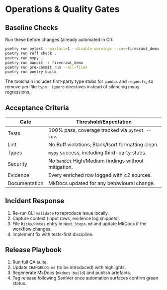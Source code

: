 # Operations & Quality Gates

## Baseline Checks

Run these before changes (already automated in CI):

```bash
poetry run pytest --maxfail=1 --disable-warnings --cov=firecrawl_demo --cov-report=term-missing
poetry run ruff check .
poetry run mypy .
poetry run bandit -r firecrawl_demo
poetry run pre-commit run --all-files
poetry run poetry build
```

The toolchain includes first-party type stubs for `pandas` and `requests`, so remove per-file `type: ignore` directives instead
of silencing mypy regressions.

## Acceptance Criteria

| Gate            | Threshold/Expectation                                   |
|-----------------|----------------------------------------------------------|
| Tests           | 100% pass, coverage tracked via `pytest --cov`.          |
| Lint            | No Ruff violations; Black/Isort formatting clean.        |
| Types           | `mypy` success, including third-party stubs.             |
| Security        | No `bandit` High/Medium findings without mitigation.     |
| Evidence        | Every enriched row logged with ≥2 sources.               |
| Documentation   | MkDocs updated for any behavioural change.               |

## Incident Response

1. Re-run CLI `validate` to reproduce issue locally.
2. Capture context (input rows, evidence log snippets).
3. File `Risks/Notes` entry in `Next_Steps.md` and update MkDocs if the workflow changes.
4. Implement fix with tests-first discipline.

## Release Playbook

1. Run full QA suite.
2. Update `CHANGELOG.md` (to be introduced) with highlights.
3. Regenerate MkDocs (`mkdocs build`) and publish artefacts.
4. Tag release following SemVer once automation surfaces confirm green status.

